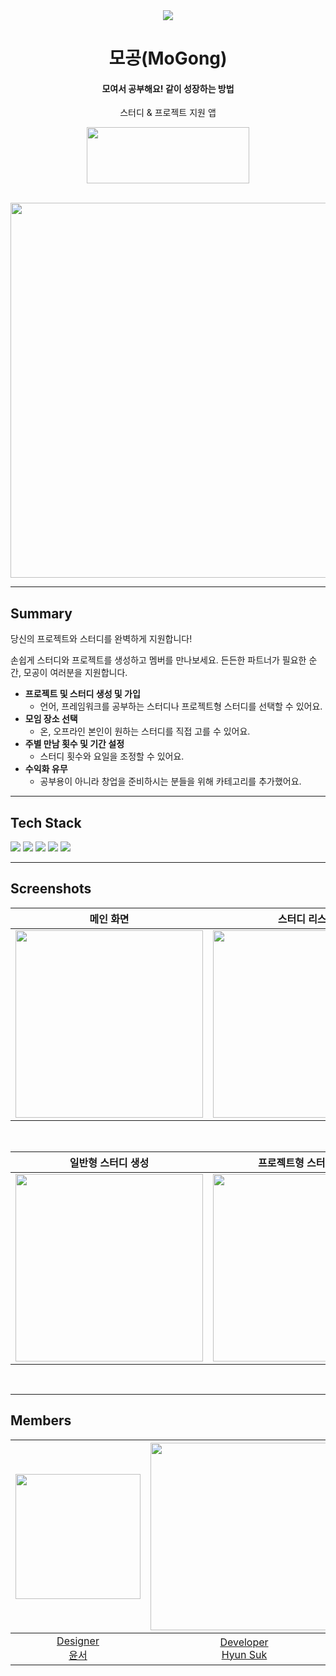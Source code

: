 <div align="center">
  <img src="https://github.com/Mogong-Team/Mogong-iOS/assets/81469446/a7c2883b-11a8-46c0-b5ba-6221320db052">
</div>

<h1 align="center">
  모공(MoGong)
</h1>

<h4 align="center">
  모여서 공부해요! 같이 성장하는 방법
</h4>

<p align="center">
  스터디 & 프로젝트 지원 앱
</p>

<p align="center">
  <a href="https://apps.apple.com/kr/app/%EB%AA%A8%EA%B3%B5-%ED%94%84%EB%A1%9C%EC%A0%9D%ED%8A%B8-%EC%8A%A4%ED%84%B0%EB%94%94-%EB%A9%A4%EB%B2%84-%EC%B0%BE%EA%B8%B0/id6466363930">
    <img src="https://user-images.githubusercontent.com/52993882/219651102-a12adc2c-7913-439b-9bcb-b46c44d66a4b.png" width="260" height="90" style="display:block; margin:0 auto;" />
  </a>
</p>

<br>
<div align = "center">
  <img src = "https://github.com/Mogong-Team/Mogong-iOS/assets/81469446/7f17852f-9198-434d-9708-a70f9e661ddd" width="600" class= "center">
</div>
<hr>

## Summary
당신의 프로젝트와 스터디를 완벽하게 지원합니다!

손쉽게 스터디와 프로젝트를 생성하고 멤버를 만나보세요. 든든한 파트너가 필요한 순간, 모공이 여러분을 지원합니다.

* **프로젝트 및 스터디 생성 및 가입**
  - 언어, 프레임워크를 공부하는 스터디나 프로젝트형 스터디를 선택할 수 있어요.
* **모임 장소 선택**
  - 온, 오프라인 본인이 원하는 스터디를 직접 고를 수 있어요.
* **주별 만남 횟수 및 기간 설정**
  - 스터디 횟수와 요일을 조정할 수 있어요.
* **수익화 유무**
  - 공부용이 아니라 창업을 준비하시는 분들을 위해 카테고리를 추가했어요.
 
<hr>

## Tech Stack

 <img src="https://img.shields.io/badge/Swift UI-F05138?style=for-the-badge&logo=Swift&logoColor=white">
 <img src="https://img.shields.io/badge/Firebase-FFCA28?style=for-the-badge&logo=Firebase&logoColor=white">
 <img src="https://img.shields.io/badge/Github-181717?style=for-the-badge&logo=GitHub&logoColor=white">
 <img src="https://img.shields.io/badge/Notion-000000?style=for-the-badge&logo=Notion&logoColor=white">
 <img src="https://img.shields.io/badge/Figma-F24E1E?style=for-the-badge&logo=Figma&logoColor=white">
 
<hr>

## Screenshots


|메인 화면|스터디 리스트|마이 스터디|마이 페이지
|---|---|---|---|
|<img src = "https://github.com/Mogong-Team/Mogong-iOS/assets/81469446/cde26db8-b4d8-4fd2-8d93-77dafb5cefe9" width=300>|<img src = "https://github.com/Mogong-Team/Mogong-iOS/assets/81469446/bf35c3a4-71fd-4728-96a2-99aedf91c030" width=300>|<img src = "https://github.com/Mogong-Team/Mogong-iOS/assets/81469446/5f348619-e443-491d-bc7b-1692143227cb" width = 300>|<img src = "https://github.com/Mogong-Team/Mogong-iOS/assets/81469446/d0084c3f-add6-4b97-b74b-f367918eb980" width = 300>
<br>

|일반형 스터디 생성|프로젝트형 스터디 생성|스터디 신청
|---|---|---|
|<img src = "https://github.com/Mogong-Team/Mogong-iOS/assets/81469446/93272591-2690-4489-87e3-56e4766ff5c8" width=300>|<img src = "https://github.com/Mogong-Team/Mogong-iOS/assets/81469446/c1d3aecd-59fa-4fec-be12-2adbe5fdd128" width=300>|<img src = "https://github.com/Mogong-Team/Mogong-iOS/assets/81469446/8dcbd17a-4f9e-40ba-9b12-0628bd92b876" width = 300>
<br>
<hr>

## Members
|<img src="https://github.com/Mogong-Team/Mogong-iOS/assets/81469446/797832ae-60cf-4772-8f30-77f66adab4e9" width="200" height="200">|<img src="https://avatars.githubusercontent.com/u/114726674?v=4" width="300" height="300">|<img src="https://avatars.githubusercontent.com/u/81469446?v=4" width="300" height="300">
|:-:|:-:|:-:|
|[Designer<br/>윤서]()|[Developer<br/>Hyun Suk](https://github.com/hsuuuk)|[Developer<br/>Ye Gang](https://github.com/ye-gang-jjang)
